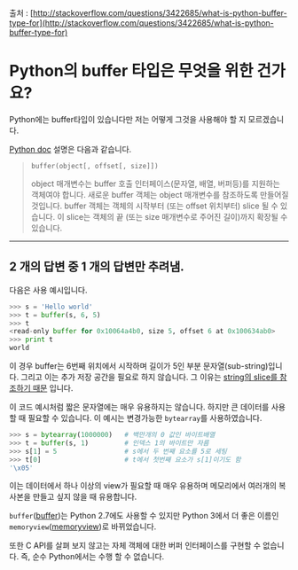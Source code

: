 출처 : [http://stackoverflow.com/questions/3422685/what-is-python-buffer-type-for](http://stackoverflow.com/questions/3422685/what-is-python-buffer-type-for)

# Python의 buffer 타입은 무엇을 위한 건가요?

Python에는 buffer타입이 있습니다만 저는 어떻게 그것을 사용해야 할 지 모르겠습니다. 

[Python doc](https://docs.python.org/3/library/functions.html#buffer) 설명은 다음과 같습니다.

> `buffer(object[, offset[, size]])`
> 
> object 매개변수는 buffer 호출 인터페이스(문자열, 배열, 버퍼등)를 지원하는 객체여야 합니다. 새로운 buffer 객체는 object 매개변수를 참조하도록 만들어질 것입니다. buffer 객체는 객체의 시작부터 (또는 offset 위치부터) slice 될 수 있습니다. 이 slice는 객체의 끝 (또는 size 매개변수로 주어진 길이)까지 확장될 수 있습니다.

---
## 2 개의 답변 중 1 개의 답변만 추려냄.

다음은 사용 예시입니다.

```python
>>> s = 'Hello world'
>>> t = buffer(s, 6, 5)
>>> t
<read-only buffer for 0x10064a4b0, size 5, offset 6 at 0x100634ab0>
>>> print t
world
```

이 경우 buffer는 6번째 위치에서 시작하며 길이가 5인 부분 문자열(sub-string)입니다. 그리고 이는 추가 저장 공간을 필요로 하지 않습니다. 그 이유는 <u>string의 slice를 참조하기 때문</u> 입니다.

이 코드 예시처럼 짧은 문자열에는 매우 유용하지는 않습니다. 하지만 큰 데이터를 사용할 때 필요할 수 있습니다. 이 예시는 변경가능한 `bytearray`를 사용하였습니다.

```python
>>> s = bytearray(1000000)   # 백만개의 0 값인 바이트배열 
>>> t = buffer(s, 1)         # 인덱스 1의 바이트만 자름
>>> s[1] = 5                 # s에서 두 번째 요소를 5로 세팅
>>> t[0]                     # t에서 첫번째 요소가 s[1]이기도 함
'\x05'
```

이는 데이터에서 하나 이상의 view가 필요할 때 매우 유용하며 메모리에서 여러개의 복사본을 만들고 싶지 않을 때 유용합니다.

`buffer`([buffer](https://docs.python.org/3/library/functions.html#buffer))는 Python 2.7에도 사용할 수 있지만 Python 3에서 더 좋은 이름인 `memoryview`([memoryview](https://docs.python.org/3/library/stdtypes.html#memoryview))로 바뀌었습니다.

또한 C API를 살펴 보지 않고는 자체 객체에 대한 버퍼 인터페이스를 구현할 수 없습니다. 즉, 순수 Python에서는 수행 할 수 없습니다.
